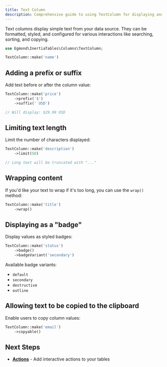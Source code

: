 ```yaml
---
title: Text Column
description: Comprehensive guide to using TextColumn for displaying and formatting text data in your tables.
---
```


Text columns display simple text from your data source. They can be formatted, styled, and configured for various interactions like searching, sorting, and copying.

```php
use Egmond\InertiaTables\Columns\TextColumn;

TextColumn::make('name')
```

## Adding a prefix or suffix

Add text before or after the column value:

```php
TextColumn::make('price')
    ->prefix('$')
    ->suffix(' USD')

// Will display: $29.99 USD
```

## Limiting text length

Limit the number of characters displayed:

```php
TextColumn::make('description')
    ->limit(50)

// Long text will be truncated with "..."
```

## Wrapping content

If you'd like your text to wrap if it's too long, you can use the `wrap()` method:

```php
TextColumn::make('title')
    ->wrap()
```

## Displaying as a "badge"

Display values as styled badges:

```php
TextColumn::make('status')
    ->badge()
    ->badgeVariant('secondary')
```

Available badge variants:
- `default`
- `secondary`
- `destructive`
- `outline`

## Allowing text to be copied to the clipboard

Enable users to copy column values:

```php
TextColumn::make('email')
    ->copyable()
```

## Next Steps

- **[Actions](/actions)** - Add interactive actions to your tables
